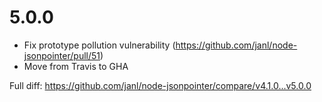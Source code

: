 # 5.0.0

- Fix prototype pollution vulnerability (https://github.com/janl/node-jsonpointer/pull/51)
- Move from Travis to GHA

Full diff: https://github.com/janl/node-jsonpointer/compare/v4.1.0...v5.0.0
